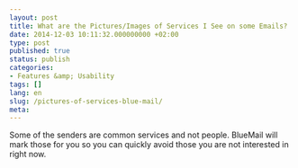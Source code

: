 ```yaml
---
layout: post
title: What are the Pictures/Images of Services I See on some Emails?
date: 2014-12-03 10:11:32.000000000 +02:00
type: post
published: true
status: publish
categories:
- Features &amp; Usability
tags: []
lang: en
slug: /pictures-of-services-blue-mail/
meta:
---
```


Some of the senders are common services and not people. BlueMail will mark those for you so you can quickly avoid those you are not interested in right now.